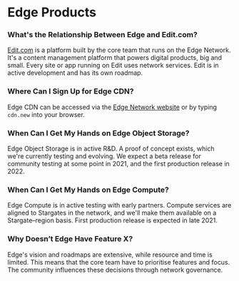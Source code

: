 # Edge Products

### What's the Relationship Between Edge and Edit.com?

[Edit.com](https://edit.com) is a platform built by the core team that runs on the Edge Network. It's a content management platform that powers digital products, big and small. Every site or app running on Edit uses network services. Edit is in active development and has its own roadmap.

### Where Can I Sign Up for Edge CDN?

Edge CDN can be accessed via the [Edge Network website](https://edge.network) or by typing `cdn.new` into your browser.

### When Can I Get My Hands on Edge Object Storage?

Edge Object Storage is in active R&D. A proof of concept exists, which we're currently testing and evolving. We expect a beta release for community testing at some point in 2021, and the first production release in 2022.

### When Can I Get My Hands on Edge Compute?

Edge Compute is in active testing with early partners. Compute services are aligned to Stargates in the network, and we'll make them available on a Stargate–region basis. First production release is expected in late 2021.

### Why Doesn’t Edge Have Feature X?

Edge's vision and roadmaps are extensive, while resource and time is limited. This means that the core team have to prioritise features and focus. The community influences these decisions through network governance.

